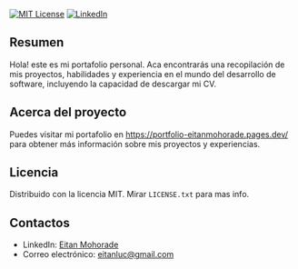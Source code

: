 [![MIT License][license-shield]][license-url]
[![LinkedIn][linkedin-shield]][linkedin-url]

## Resumen

Hola! este es mi portafolio personal. Aca encontrarás una recopilación de mis proyectos, habilidades y experiencia en el mundo del desarrollo de software, incluyendo la capacidad de descargar mi CV.

## Acerca del proyecto

Puedes visitar mi portafolio en https://portfolio-eitanmohorade.pages.dev/ para obtener más información sobre mis proyectos y experiencias.

<!-- LICENSE -->
## Licencia

Distribuido con la licencia MIT. Mirar `LICENSE.txt` para mas info.

<!-- CONTACT -->
## Contactos

* LinkedIn: [Eitan Mohorade](https://www.linkedin.com/in/eitan-mohorade-4b904826a/)
* Correo electrónico: eitanluc@gmail.com

[license-shield]: https://img.shields.io/github/license/EitanMohorade/portfolio?style=for-the-badge
[license-url]: https://github.com/EitanMohorade/portfolio/blob/master/LICENSE.txt
[linkedin-shield]: https://img.shields.io/badge/-LinkedIn-black.svg?style=for-the-badge&logo=linkedin&colorB=555
[linkedin-url]: https://linkedin.com/in/EitanMohorade
